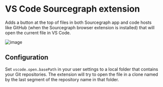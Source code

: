 # VS Code Sourcegraph extension

Adds a button at the top of files in both Sourcegraph app and code hosts like GitHub (when the Sourcegraph browser extension is installed) that will open the current file in VS Code.

![image](https://user-images.githubusercontent.com/10532611/79975469-550e0180-849b-11ea-83cb-54e9e25225d6.png)

## Configuration

Set `vscode.open.basePath` in your user settings to a local folder that contains your Git repositories.
The extension will try to open the file in a clone named by the last segment of the repository name in that folder.
